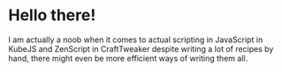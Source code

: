 # Hello there!

I am actually a noob when it comes to actual scripting in JavaScript in KubeJS and ZenScript in CraftTweaker despite writing a lot of recipes by hand, there might even be more efficient ways of writing them all. 
